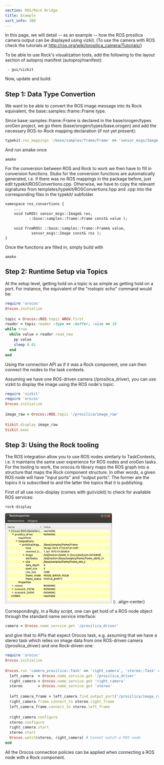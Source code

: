 ```yaml
---
section: ROS/Rock Bridge
title: Example
sort_info: 300
---
```


In this page, we will detail -- as an example -- how the ROS prosilica camera
output can be displayed using vizkit. (To use the camera with ROS check the tutorials 
at http://ros.org/wiki/prosilica_camera/Tutorials/)


To be able to use Rock's visualization tools, add the following to the 
layout section of autoproj manifest (autoproj/manifest):

~~~
 - gui/vizkit
~~~

Now, update and build. 

Step 1: Data Type Convertion
----------------------------
We want to be able to convert the ROS image message into its Rock
equivalent, the base::samples::frame::Frame type.

Since base::samples::frame::Frame is declared in the base/orogen/types oroGen
project, we go there (base/orogen/types/base.orogen) and add the 
necessary ROS-to-Rock mapping declaration (if not yet present):

~~~ ruby
typekit.ros_mappings '/base/samples/frame/Frame' => 'sensor_msgs/Image'
~~~

And run amake once

~~~
amake
~~~

For the conversion between ROS and Rock to work we then have to fill in conversion functions. 
Stubs for the conversion functions are automatically generated, i.e. if there was no ROS mappings
in the package before, just edit typekit/ROSConvertions.cpp. Otherwise, we have
to copy the relevant signatures from templates/typekit/ROSConvertions.hpp and
.cpp into the corresponding files in the typekit/ subfolder.

~~~
namespace ros_convertions {
    ...
    void toROS( sensor_msgs::Image& ros, 
           ::base::samples::frame::Frame const& value );

    void fromROS( ::base::samples::frame::Frame& value,
            sensor_msgs::Image const& ros );
}
~~~

Once the functions are filled in, simply build with

~~~
amake
~~~

Step 2: Runtime Setup via Topics
---------------------
At the setup level, getting hold on a topic is as simple as getting hold on a
port. For instance, the equivalent of the "rostopic echo" command would be:

~~~ ruby
require 'orocos'
Orocos.initialize

topic = Orocos::ROS.topic ARGV.first
reader = topic.reader :type => :buffer, :size => 10
while true
  while value = reader.read_new
    pp value
    sleep 0.01
  end
end
~~~

Using the connection API as if it was a Rock component, one can then connect the
nodes to the task contexts. 

Assuming we have one ROS-driven camera (/prosilica_driver), you can use vizkit to display 
the image using the ROS node's topic:

~~~ ruby
require 'vizkit'
require 'orocos'
Orocos.initialize

image_raw = Orocos::ROS.topic '/prosilica/image_raw'

Vizkit.display image_raw
Vizkit.exec
~~~

Step 3: Using the Rock tooling
------------------------------
The ROS integration allow you to use ROS nodes similarly to TaskContexts, 
i.e. it maintains the same user experience for ROS nodes and oroGen tasks.
For the tooling to work, 
the orocos.rb library maps the ROS graph into a
structure that maps the Rock component structure. In other words, a given ROS
node will have "input ports" and "output ports". The former are the topics it is
subscribed to and the latter the topics that it is publishing.

First of all use rock-display (comes with gui/vizkit) to check for available ROS services:   

~~~
rock-display
~~~

[![Rock display](300_rock_display_thumb.png)](300_rock_display.png)
{: .align-center}

Correspondingly, in a Ruby script, one can get hold of a ROS node object through the standard name service
interface:

~~~ ruby
camera = Orocos.name_service.get '/prosilica_driver'
~~~

and give that to APIs that expect Orocos task, e.g. assuming that we have a stereo task
which relies on image data from one ROS-driven camera (/prosilica_driver) and one
Rock-driven one:

~~~ ruby
require 'orocos'
Orocos.initialize

Orocos.run 'camera_prosilica::Task' => 'right_camera', 'stereo::Task' => 'stereo' do
  left_camera  = Orocos.name_service.get '/prosilica_driver'
  right_camera = Orocos.name_service.get 'right_camera'
  stereo       = Orocos.name_service.get 'stereo'

  left_camera_frame = left_camera.find_output_port('/prosilica/image_raw')
  right_camera.frame.connect_to stereo.right_frame
  left_camera_frame.connect_to stereo.left_frame

  right_camera.configure
  stereo.configure
  right_camera.start
  stereo.start
  Orocos.watch(stereo, right_camera) # Cannot watch a ROS node
end
~~~

All the Orocos connection policies can be applied when connecting a ROS node
with a Rock component.

